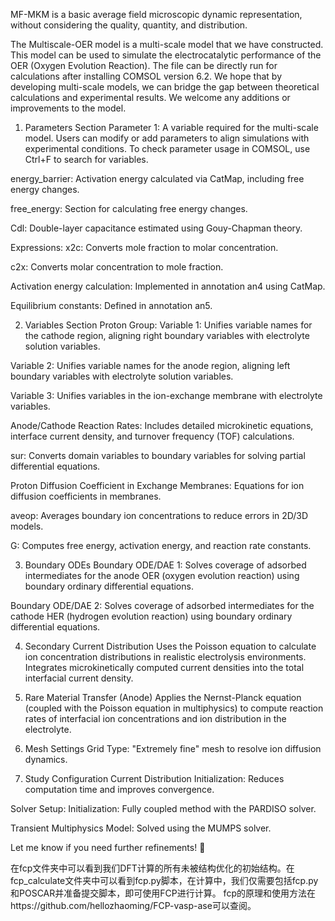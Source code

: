 MF-MKM is a basic average field microscopic dynamic representation, without considering the quality, quantity, and distribution. 

The Multiscale-OER model is a multi-scale model that we have constructed. This model can be used to simulate the electrocatalytic performance of the OER (Oxygen Evolution Reaction). The file can be directly run for calculations after installing COMSOL version 6.2. We hope that by developing multi-scale models, we can bridge the gap between theoretical calculations and experimental results. We welcome any additions or improvements to the model.

1. Parameters Section
  Parameter 1: A variable required for the multi-scale model. Users can modify or add parameters to align simulations with experimental conditions. To check parameter usage in COMSOL, use Ctrl+F 
  to search for variables.

  energy_barrier: Activation energy calculated via CatMap, including free energy changes.

  free_energy: Section for calculating free energy changes.

  Cdl: Double-layer capacitance estimated using Gouy-Chapman theory.

  Expressions:
  x2c: Converts mole fraction to molar concentration.

  c2x: Converts molar concentration to mole fraction.

  Activation energy calculation: Implemented in annotation an4 using CatMap.

  Equilibrium constants: Defined in annotation an5.

2. Variables Section
  Proton Group:
  Variable 1: Unifies variable names for the cathode region, aligning right boundary variables with electrolyte solution variables.

  Variable 2: Unifies variable names for the anode region, aligning left boundary variables with electrolyte solution variables.

  Variable 3: Unifies variables in the ion-exchange membrane with electrolyte variables.

  Anode/Cathode Reaction Rates: Includes detailed microkinetic equations, interface current density, and turnover frequency (TOF) calculations.

  sur: Converts domain variables to boundary variables for solving partial differential equations.

  Proton Diffusion Coefficient in Exchange Membranes: Equations for ion diffusion coefficients in membranes.

  aveop: Averages boundary ion concentrations to reduce errors in 2D/3D models.

  G: Computes free energy, activation energy, and reaction rate constants.


3. Boundary ODEs
  Boundary ODE/DAE 1: Solves coverage of adsorbed intermediates for the anode OER (oxygen evolution reaction) using boundary ordinary differential equations.

  Boundary ODE/DAE 2: Solves coverage of adsorbed intermediates for the cathode HER (hydrogen evolution reaction) using boundary ordinary differential equations.

4. Secondary Current Distribution
  Uses the Poisson equation to calculate ion concentration distributions in realistic electrolysis environments. Integrates microkinetically computed current densities into the total interfacial 
  current density.

5. Rare Material Transfer (Anode)
  Applies the Nernst-Planck equation (coupled with the Poisson equation in multiphysics) to compute reaction rates of interfacial ion concentrations and ion distribution in the electrolyte.

6. Mesh Settings
  Grid Type: "Extremely fine" mesh to resolve ion diffusion dynamics.

7. Study Configuration
  Current Distribution Initialization: Reduces computation time and improves convergence.

  Solver Setup:
  Initialization: Fully coupled method with the PARDISO solver.

  Transient Multiphysics Model: Solved using the MUMPS solver.

Let me know if you need further refinements! 🚀

在fcp文件夹中可以看到我们DFT计算的所有未被结构优化的初始结构。在fcp_calculate文件夹中可以看到fcp.py脚本，在计算中，我们仅需要包括fcp.py和POSCAR并准备提交脚本，即可使用FCP进行计算。
fcp的原理和使用方法在https://github.com/hellozhaoming/FCP-vasp-ase可以查阅。



